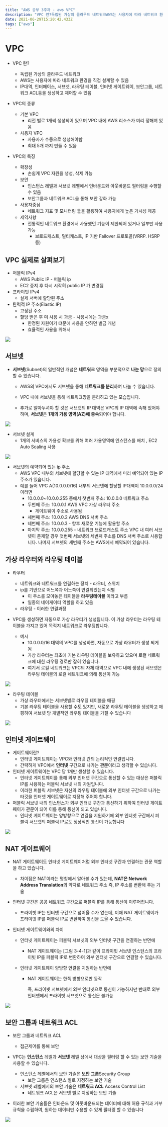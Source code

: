 ```yaml
---
title: "AWS 공부 3주차 - aws VPC"
description: "VPC 란?독립된 가상의 클라우드 네트워크AWS는 사용자에 따라 네트워크 환경을 직접 설계할 수 있음IP대역, 인터페이스, 서브넷, 라우팅 테이블, 인터넷 게이트웨이, 보안그룹, 네트워크 ACL등을 생성하고 제어할 수 있음VPC의 종류기본 VPC리전 별로 1개씩 생성되"
date: 2021-06-29T15:20:42.433Z
tags: ["aws"]
---
```

# VPC

- VPC 란?
  - 독립된 가상의 클라우드 네트워크
  - AWS는 사용자에 따라 네트워크 환경을 직접 설계할 수 있음
  - IP대역, 인터페이스, 서브넷, 라우팅 테이블, 인터넷 게이트웨이, 보안그룹, 네트워크 ACL등을 생성하고 제어할 수 있음
- VPC의 종류
  - 기본 VPC
    - 리전 별로 1개씩 생성되어 있으며 VPC 내에 AWS 리소스가 미리 정해져 있음
  - 사용자 VPC
    - 사용자가 수동으로 생성해야함
    - 최대 5개 까지 만들 수 있음

- VPC의 특징
  - 확장성
    - 손쉽게 VPC 자원을 생성, 삭제 가능
  - 보안
    - 인스턴스 레벨과 서브넷 레벨에서 인바운드와 아웃바운드 필터링을 수행할 수 있음
    - 보안그룹과 네트워크 ACL을 통해 보안 강화 가능
  - 사용자중심
    - 네트워크 지표 및 모니터링 툴을 활용하여 사용자에게 높은 가시성 제공
  - 제약사항
    - 전통적인 네트워크 환경에서 사용했던 기능이 제한되어 있거나 일부만 사용가능
      - 브로드캐스트, 멀티캐스트, IP 기반 Failover 프로토콜(VRRP. HSRP 등)





## VPC 실제로 살펴보기

- 퍼블릭 IPv4
  - AWS Public IP - 퍼블릭 ip
  - EC2 중지 후 다시 시작히 public IP 가 변경됨
- 프라이빗 IPv4
  - 실제 서버에 할당된 주소
- 탄력적 IP 주소(Elastic IP)
  - 고정된 주소
  - 할당 받은 후 미 사용 시 과금 - 사용시에는 과금x
    - 한정된 자원이기 떄문에 사용을 안하면 벌금 개념
    - 효율적인 사용을 위해서


![](../images/c29637a3-e251-427a-be0f-f2aa0dcfa686-image-20210628233747149.png)


## 서브넷

- **서브넷**(Subnet)의 일반적인 개념은 **네트워크** 영역을 부분적으로 **나눈 망**으로 정의할 수 있습니다.

  - AWS의 VPC에서도 서브넷을 통해 **네트워크를 분리**하여 나눌 수 있습니다.
  - VPC 내에 서브넷을 통해 네트워크망을 분리하고 있는 모습입니다.

  - 추가로 알아두셔야 할 것은 서브넷의 IP 대역은 VPC의 IP 대역에 속해 있어야 하며, **서브넷**은 **1개의 가용 영역(AZ)에 종속**되어야 합니다.


![](../images/4e115f25-90d7-4bac-9fd6-bef40cf28530-image-20210629001728592.png)


- 서브넷 설계
  - 1개의 서비스의 가용성 확보를 위해 여러 가용영역에 인스턴스를 배치 , EC2 Auto Scaling 사용


![](../images/6085c4d8-a4b2-4666-877e-822a5cd3a227-image-20210629001510955.png)




- 서브넷의 예약되어 있는 ip 주소
  - AWS VPC 내부의 서브넷에 할당할 수 있는 IP 대역에서 미리 예약되어 있는 IP 주소가 있습니다.
  - 예를 들어 VPC A(10.0.0.0/16) 내부의 서브넷에 할당할 IP대역이 10.0.0.0/24이라면 
    - 10.0.0.0~10.0.0.255 중에서 첫번째 주소: 10.0.0.0 네트워크 주소
    - 두번째 주소: 10.0.0.1 AWS VPC 가상 라우터 주소 
      - 게이트웨이 주소로 사용됨
    - 세번째 주소: 10.0.0.2 AWS DNS 서버 주소  
    - 네번째 주소: 10.0.0.3 - 향후 새로운 기능에 활용할 주소 
    - 마지막 주소: 10.0.0.255 - 네트워크 브로드캐스트 주소 VPC 내 여러 서브넷이 존재할 경우 첫번째 서브넷의 세번째 주소를 DNS 서버 주소로 사용합니다.  나머지 서브넷의 세번째 주소는 AWS에서 예약되어 있습니다.



## 가상 라우터와 라우팅 테이블

- 라우터
  - 네트워크와 네트워크를 연결하는 장치 - 라우터, 스위치
  - ip를 기반으로 어느쪽과 어느쪽이 연결되었는지 식별
    - 이 주소를 모아놓은 테이블을 **라우팅테이블** 이라고 부름
    - 일종의 네이게이터 역할을 하고 있음
  - 라우팅 - 이러한 연결과정

- VPC를 생성하면 자동으로 가상 라우터가 생성됩니다. 이 가상 라우터는 라우팅 테이블을 가지고 있어 목적지 네트워크로 라우팅합니다.
  - 예시
    -  10.0.0.0/16 대역의 VPC를 생성하면, 자동으로 가상 라우터가 생성 되게 됨
    -  가상 라우터는 최초에 기본 라우팅 테이블을 보유하고 있으며 로컬 네트워크에 대한 라우팅 경로만 잡혀 있습니다.
    -  여기서 로컬 네트워크는 VPC의 자체 대역으로 VPC 내에 생성된 서브넷은 라우팅 테이블의 로컬 네트워크에 의해 통신이 가능

![](../images/231f1abf-68a9-4eb1-9209-17d3e3f568b5-image-20210629002111139.png)

- 라우팅 테이블
  - 가상 라우터에서는 서브넷별로 라우팅 테이블을 매핑
  - 기본 라우팅 테이블을 사용할 수도 있지만, 새로운 라우팅 테이블을 생성하고 매핑하여 서브넷 당 개별적인 라우팅 테이블을 가질 수 있습니다

![](../images/dd980a3f-0f04-43ba-b865-d6d9af816bea-image-20210629002243541.png)



## 인터넷 게이트웨이

- 게이트웨이란?
  - 인터넷 게이트웨이는 VPC와 인터넷 간의 논리적인 연결입니다. 
  - 간략하게 VPC에서 **인터넷** 구간으로 나가는 **관문**이라고 생각할 수 있습니다.
- 인터넷 게이트웨이는 VPC 당 1개만 생성할 수 있습니다.
  - 인터넷 게이트웨이를 통해 외부 인터넷 구간으로 통신할 수 있는 대상은 퍼블릭 IP를 사용하는 퍼블릭 서브넷 내의 자원입니다.
  - 이러한 퍼블릭 서브넷은 자신의 라우팅 테이블에 외부 인터넷 구간으로 나가는 타깃을 인터넷 게이트웨이로 지정해 주어야 합니다.
- 퍼블릭 서브넷 내의 인스턴스가 외부 인터넷 구간과 통신하기 위하여 인터넷 게이트웨이가 관문이 되어 이를 통해 통신이 되고 있습니다.
  - 인터넷 게이트웨이는 양방향으로 연결을 지원하기에 외부 인터넷 구간에서 퍼블릭 서브넷의 퍼블릭 IP로도 정상적인 통신이 가능합니다


![](../images/851fcdab-8cc2-4f66-8e19-9b69f8a2f300-image-20210629003242182.png)


## NAT 게이트웨이

- NAT 게이트웨이도 인터넷 게이트웨이처럼 외부 인터넷 구간과 연결하는 관문 역할을 하고 있습니다.

  - 차이점은 NAT이라는 명칭에서 알아볼 수가 있는데, **NAT은 Network Address Translation**의 약자로 네트워크 주소 즉, IP 주소를 변환해 주는 기술

- 인터넷 구간은 공공 네트워크 구간으로 퍼블릭 IP를 통해 통신이 이루어집니다.

  - 프라이빗 IP는 인터넷 구간으로 넘어올 수가 없는데, 이때 NAT 게이트웨이가 프라이빗 IP를 퍼블릭 IP로 변환하여 통신을 도울 수 있습니다.

- 인터넷 게이트웨이와의 차이

  - 인터넷 게이트웨이는 퍼블릭 서브넷의 외부 인터넷 구간을 연결하는 반면에

    - NAT 게이트웨이는 [그림 3-4-1]과 같이 프라이빗 서브넷 인스턴스의 프라이빗 IP를 퍼블릭 IP로 변환하여 외부 인터넷 구간으로 연결할 수 있습니다.

  - 인터넷 게이트웨이 양방향 연결을 지원하는 반면에

    - NAT 게이트웨이는 한쪽 방향으로만 동작

      즉, 프라이빗 서브넷에서 외부 인터넷으로 통신이 가능하지만 반대로 외부 인터넷에서 프라이빗 서브넷으로 통신은 불가능


![](../images/4c981df5-d7c3-4942-8f7c-dc8824c05b99-image-20210629003515071.png)


## 보안 그룹과 네트워크 ACL

- 보안 그룹과 네트워크 ACL
  - 접근제어를 통해 보안
- VPC는 **인스턴스** 레벨과 **서브넷** 레벨 상에서 대상을 필터링 할 수 있는 보안 기술을 사용할 수 있습니다.
  - 인스턴스 레벨에서의 보안 기술은 **보안 그룹**Security Group
    - 보안 그룹은 인스턴스 별로 지정하는 보안 기술
  - 서브넷 레벨에서의 보안 기술은 **네트워크 ACL** Access Control List
    - 네트워크 ACL은 서브넷 별로 지정하는 보안 기술

- 이러한 보안 기술들은 인바운드 및 아웃바운드되는 데이터에 대해 허용 규칙과 거부 규칙을 수립하여, 원하는 데이터만 수용할 수 있게 필터링 할 수 있습니다

![](../images/bd46654e-b3fc-4893-b562-19f9f46c24fb-image-20210629004139543.png)

